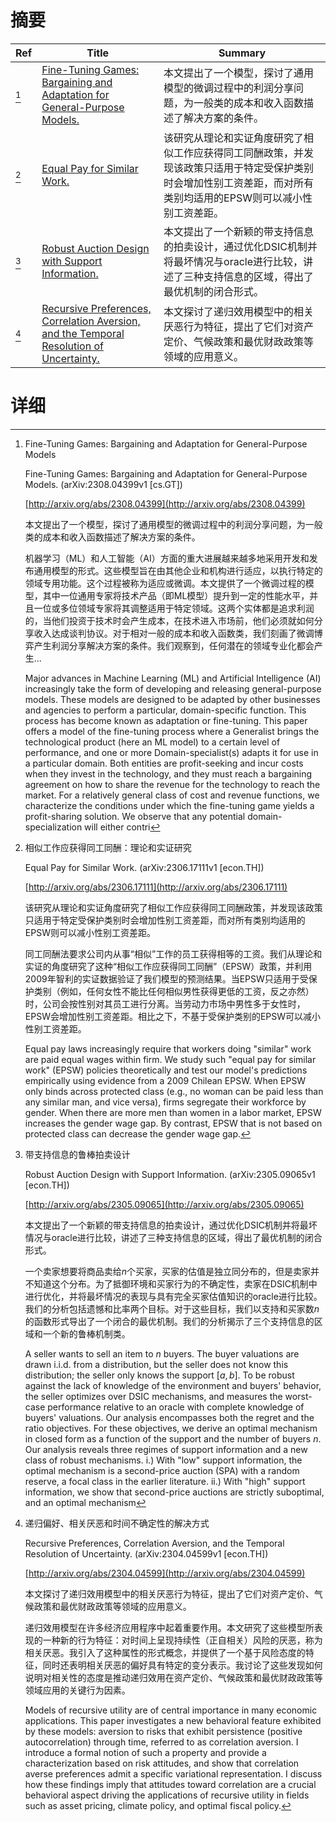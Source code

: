 # 摘要

| Ref | Title | Summary |
| --- | --- | --- |
| [^1] | [Fine-Tuning Games: Bargaining and Adaptation for General-Purpose Models.](http://arxiv.org/abs/2308.04399) | 本文提出了一个模型，探讨了通用模型的微调过程中的利润分享问题，为一般类的成本和收入函数描述了解决方案的条件。 |
| [^2] | [Equal Pay for Similar Work.](http://arxiv.org/abs/2306.17111) | 该研究从理论和实证角度研究了相似工作应获得同工同酬政策，并发现该政策只适用于特定受保护类别时会增加性别工资差距，而对所有类别均适用的EPSW则可以减小性别工资差距。 |
| [^3] | [Robust Auction Design with Support Information.](http://arxiv.org/abs/2305.09065) | 本文提出了一个新颖的带支持信息的拍卖设计，通过优化DSIC机制并将最坏情况与oracle进行比较，讲述了三种支持信息的区域，得出了最优机制的闭合形式。 |
| [^4] | [Recursive Preferences, Correlation Aversion, and the Temporal Resolution of Uncertainty.](http://arxiv.org/abs/2304.04599) | 本文探讨了递归效用模型中的相关厌恶行为特征，提出了它们对资产定价、气候政策和最优财政政策等领域的应用意义。 |

# 详细

[^1]: Fine-Tuning Games: Bargaining and Adaptation for General-Purpose Models

    Fine-Tuning Games: Bargaining and Adaptation for General-Purpose Models. (arXiv:2308.04399v1 [cs.GT])

    [http://arxiv.org/abs/2308.04399](http://arxiv.org/abs/2308.04399)

    本文提出了一个模型，探讨了通用模型的微调过程中的利润分享问题，为一般类的成本和收入函数描述了解决方案的条件。

    

    机器学习（ML）和人工智能（AI）方面的重大进展越来越多地采用开发和发布通用模型的形式。这些模型旨在由其他企业和机构进行适应，以执行特定的领域专用功能。这个过程被称为适应或微调。本文提供了一个微调过程的模型，其中一位通用专家将技术产品（即ML模型）提升到一定的性能水平，并且一位或多位领域专家将其调整适用于特定领域。这两个实体都是追求利润的，当他们投资于技术时会产生成本，在技术进入市场前，他们必须就如何分享收入达成谈判协议。对于相对一般的成本和收入函数类，我们刻画了微调博弈产生利润分享解决方案的条件。我们观察到，任何潜在的领域专业化都会产生...

    Major advances in Machine Learning (ML) and Artificial Intelligence (AI) increasingly take the form of developing and releasing general-purpose models. These models are designed to be adapted by other businesses and agencies to perform a particular, domain-specific function. This process has become known as adaptation or fine-tuning. This paper offers a model of the fine-tuning process where a Generalist brings the technological product (here an ML model) to a certain level of performance, and one or more Domain-specialist(s) adapts it for use in a particular domain. Both entities are profit-seeking and incur costs when they invest in the technology, and they must reach a bargaining agreement on how to share the revenue for the technology to reach the market. For a relatively general class of cost and revenue functions, we characterize the conditions under which the fine-tuning game yields a profit-sharing solution. We observe that any potential domain-specialization will either contri
    
[^2]: 相似工作应获得同工同酬：理论和实证研究

    Equal Pay for Similar Work. (arXiv:2306.17111v1 [econ.TH])

    [http://arxiv.org/abs/2306.17111](http://arxiv.org/abs/2306.17111)

    该研究从理论和实证角度研究了相似工作应获得同工同酬政策，并发现该政策只适用于特定受保护类别时会增加性别工资差距，而对所有类别均适用的EPSW则可以减小性别工资差距。

    

    同工同酬法要求公司内从事“相似”工作的员工获得相等的工资。我们从理论和实证的角度研究了这种“相似工作应获得同工同酬”（EPSW）政策，并利用2009年智利的实证数据验证了我们模型的预测结果。当EPSW只适用于受保护类别（例如，任何女性不能比任何相似男性获得更低的工资，反之亦然）时，公司会按性别对其员工进行分离。当劳动力市场中男性多于女性时，EPSW会增加性别工资差距。相比之下，不基于受保护类别的EPSW可以减小性别工资差距。

    Equal pay laws increasingly require that workers doing "similar" work are paid equal wages within firm. We study such "equal pay for similar work" (EPSW) policies theoretically and test our model's predictions empirically using evidence from a 2009 Chilean EPSW. When EPSW only binds across protected class (e.g., no woman can be paid less than any similar man, and vice versa), firms segregate their workforce by gender. When there are more men than women in a labor market, EPSW increases the gender wage gap. By contrast, EPSW that is not based on protected class can decrease the gender wage gap.
    
[^3]: 带支持信息的鲁棒拍卖设计

    Robust Auction Design with Support Information. (arXiv:2305.09065v1 [econ.TH])

    [http://arxiv.org/abs/2305.09065](http://arxiv.org/abs/2305.09065)

    本文提出了一个新颖的带支持信息的拍卖设计，通过优化DSIC机制并将最坏情况与oracle进行比较，讲述了三种支持信息的区域，得出了最优机制的闭合形式。

    

    一个卖家想要将商品卖给$n$个买家，买家的估值是独立同分布的，但是卖家并不知道这个分布。为了抵御环境和买家行为的不确定性，卖家在DSIC机制中进行优化，并将最坏情况的表现与具有完全买家估值知识的oracle进行比较。我们的分析包括遗憾和比率两个目标。对于这些目标，我们以支持和买家数$n$的函数形式导出了一个闭合的最优机制。我们的分析揭示了三个支持信息的区域和一个新的鲁棒机制类。

    A seller wants to sell an item to $n$ buyers. The buyer valuations are drawn i.i.d. from a distribution, but the seller does not know this distribution; the seller only knows the support $[a,b]$. To be robust against the lack of knowledge of the environment and buyers' behavior, the seller optimizes over DSIC mechanisms, and measures the worst-case performance relative to an oracle with complete knowledge of buyers' valuations. Our analysis encompasses both the regret and the ratio objectives.  For these objectives, we derive an optimal mechanism in closed form as a function of the support and the number of buyers $n$. Our analysis reveals three regimes of support information and a new class of robust mechanisms. i.) With "low" support information, the optimal mechanism is a second-price auction (SPA) with a random reserve, a focal class in the earlier literature. ii.) With "high" support information, we show that second-price auctions are strictly suboptimal, and an optimal mechanism 
    
[^4]: 递归偏好、相关厌恶和时间不确定性的解决方式

    Recursive Preferences, Correlation Aversion, and the Temporal Resolution of Uncertainty. (arXiv:2304.04599v1 [econ.TH])

    [http://arxiv.org/abs/2304.04599](http://arxiv.org/abs/2304.04599)

    本文探讨了递归效用模型中的相关厌恶行为特征，提出了它们对资产定价、气候政策和最优财政政策等领域的应用意义。

    

    递归效用模型在许多经济应用程序中起着重要作用。本文研究了这些模型所表现的一种新的行为特征：对时间上呈现持续性（正自相关）风险的厌恶，称为相关厌恶。我引入了这种属性的形式概念，并提供了一个基于风险态度的特征，同时还表明相关厌恶的偏好具有特定的变分表示。我讨论了这些发现如何说明对相关性的态度是推动递归效用在资产定价、气候政策和最优财政政策等领域应用的关键行为因素。

    Models of recursive utility are of central importance in many economic applications. This paper investigates a new behavioral feature exhibited by these models: aversion to risks that exhibit persistence (positive autocorrelation) through time, referred to as correlation aversion. I introduce a formal notion of such a property and provide a characterization based on risk attitudes, and show that correlation averse preferences admit a specific variational representation. I discuss how these findings imply that attitudes toward correlation are a crucial behavioral aspect driving the applications of recursive utility in fields such as asset pricing, climate policy, and optimal fiscal policy.
    

